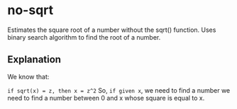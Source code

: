 # no-sqrt
Estimates the square root of a number without the sqrt() function. 
Uses binary search algorithm to find the root of a number.

## Explanation
We know that:


`if sqrt(x) = z, then x = z^2`
So, `if given x`, we need to find a number we need to find a number between 0 and x whose square is equal to x.
